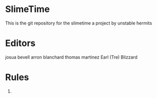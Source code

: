# SlimeTime
This is the git repository for the slimetime a project by unstable hermits 

# Editors
josua bevell
arron blanchard
thomas martinez
Earl (Tre) Blizzard

# Rules
1.
